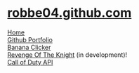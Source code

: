 # [robbe04.github.com](https://robbe04.github.io/home/)
[Home](https://robbe04.github.io/home)  
[Github Portfolio](https://robbe04.github.io/home/portfolio)  
[Banana Clicker](https://robbe04.github.io/home/bananaclicker)  
[Revenge Of The Knight](https://robbe04.github.io/home/fight) (in development)!  
[Call of Duty API](https://robbe04.github.io/home/call-of-duty-api)

